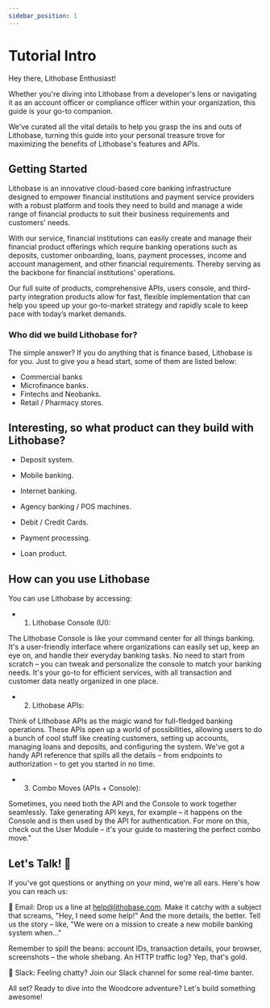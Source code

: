 ```yaml
---
sidebar_position: 1
---
```


# Tutorial Intro

Hey there, Lithobase Enthusiast!

Whether you're diving into Lithobase from a developer's lens or navigating it as an account officer or compliance officer within your organization, this guide is your go-to companion. 

We've curated all the vital details to help you grasp the ins and outs of Lithobase, turning this guide into your personal treasure trove for maximizing the benefits of Lithobase's features and APIs.

## Getting Started

Lithobase is an innovative cloud-based core banking infrastructure designed to empower financial institutions and payment service providers with a robust platform and tools they need to build and manage a wide range of financial products to suit their business requirements and customers' needs.

With our service, financial institutions can easily create and manage their financial product offerings which require banking operations such as deposits, customer onboarding, loans, payment processes, income and account management, and other financial requirements. Thereby serving as the backbone for financial institutions' operations.

Our full suite of products, comprehensive APIs, users console, and third-party integration products allow for fast, flexible implementation that can help you speed up your go-to-market strategy and rapidly scale to keep pace with today’s market demands.

### Who did we build Lithobase for? 
The simple answer? If you do anything that is finance based, Lithobase is for you. Just to give you a head start, some of them are listed below:
- Commercial banks
- Microfinance banks.
- Fintechs and Neobanks.
- Retail / Pharmacy stores.

## Interesting, so what product can they build with Lithobase?

- Deposit system.

- Mobile banking.

- Internet banking.

- Agency banking / POS machines.

- Debit / Credit Cards.

- Payment processing.

- Loan product.


## How can you use Lithobase

You can use Lithobase by accessing:

- 1. Lithobase Console (UI):

The Lithobase Console is like your command center for all things banking. It's a user-friendly interface where organizations can easily set up, keep an eye on, and handle their everyday banking tasks. No need to start from scratch – you can tweak and personalize the console to match your banking needs. It's your go-to for efficient services, with all transaction and customer data neatly organized in one place.

- 2. Lithobase APIs:

Think of Lithobase APIs as the magic wand for full-fledged banking operations. These APIs open up a world of possibilities, allowing users to do a bunch of cool stuff like creating customers, setting up accounts, managing loans and deposits, and configuring the system. We've got a handy API reference that spills all the details – from endpoints to authorization – to get you started in no time.

- 3. Combo Moves (APIs + Console):

Sometimes, you need both the API and the Console to work together seamlessly. Take generating API keys, for example – it happens on the Console and is then used by the API for authentication. For more on this, check out the User Module – it's your guide to mastering the perfect combo move."


## Let's Talk! 💙

If you've got questions or anything on your mind, we're all ears. Here's how you can reach us:

📩 Email:
Drop us a line at help@lithobase.com. Make it catchy with a subject that screams, "Hey, I need some help!" And the more details, the better. Tell us the story – like, "We were on a mission to create a new mobile banking system when..."

Remember to spill the beans: account IDs, transaction details, your browser, screenshots – the whole shebang. An HTTP traffic log? Yep, that's gold.

📣 Slack:
Feeling chatty? Join our Slack channel for some real-time banter.

All set? Ready to dive into the Woodcore adventure? Let's build something awesome! 
